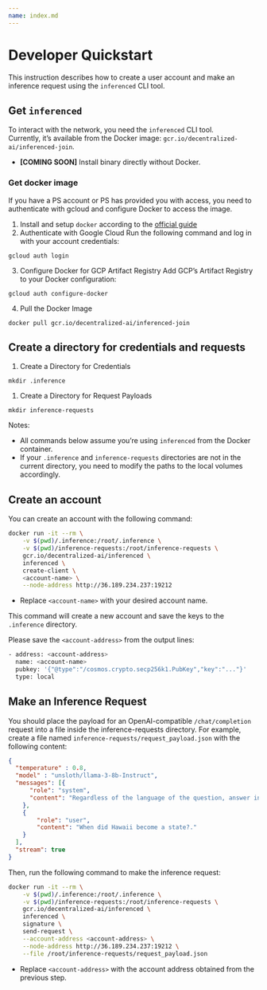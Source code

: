 ```yaml
---
name: index.md
---
```


# Developer Quickstart

This instruction describes how to create a user account and make an inference request using the `inferenced` CLI tool.

## Get `inferenced`

To interact with the network, you need the `inferenced` CLI tool.  
Currently, it’s available from the Docker image: `gcr.io/decentralized-ai/inferenced-join`.


*  **[COMING SOON]** Install binary directly without Docker.

### Get docker image

If you have a PS account or PS has provided you with access, you need to authenticate with gcloud and configure Docker to access the image.

1. Install and setup `docker` according to the [official guide](https://docs.docker.com/get-docker/)
2. Authenticate with Google Cloud
Run the following command and log in with your account credentials:
```
gcloud auth login
```

3. Configure Docker for GCP Artifact Registry 
Add GCP’s Artifact Registry to your Docker configuration:
```
gcloud auth configure-docker
```

4.	Pull the Docker Image
```
docker pull gcr.io/decentralized-ai/inferenced-join
```

## Create a directory for credentials and requests
1. Create a Directory for Credentials
```
mkdir .inference
```

1. Create a Directory for Request Payloads
```
mkdir inference-requests
```

Notes: 

- All commands below assume you’re using `inferenced` from the Docker container.
- If your `.inference` and `inference-requests` directories are not in the current directory, you need to modify the paths to the local volumes accordingly.


## Create an account

You can create an account with the following command:
```bash
docker run -it --rm \
    -v $(pwd)/.inference:/root/.inference \
    -v $(pwd)/inference-requests:/root/inference-requests \
    gcr.io/decentralized-ai/inferenced \
    inferenced \
    create-client \
    <account-name> \
    --node-address http://36.189.234.237:19212
```

- Replace `<account-name>` with your desired account name.

This command will create a new account and save the keys to the `.inference` directory.

Please save the `<account-address>` from the output lines:

```bash
- address: <account-address>
  name: <account-name>
  pubkey: '{"@type":"/cosmos.crypto.secp256k1.PubKey","key":"..."}'
  type: local
```

## Make an Inference Request

You should place the payload for an OpenAI-compatible `/chat/completion` request into a file inside the inference-requests directory. For example, create a file named `inference-requests/request_payload.json` with the following content:

```json
{
  "temperature" : 0.8,
  "model" : "unsloth/llama-3-8b-Instruct",
  "messages": [{
      "role": "system",
      "content": "Regardless of the language of the question, answer in english"
    },
    {
        "role": "user",
        "content": "When did Hawaii become a state?."
    }
  ],
  "stream": true
}
```


Then, run the following command to make the inference request:

```bash
docker run -it --rm \
    -v $(pwd)/.inference:/root/.inference \
    -v $(pwd)/inference-requests:/root/inference-requests \
    gcr.io/decentralized-ai/inferenced \
    inferenced \
    signature \
    send-request \
    --account-address <account-address> \
    --node-address http://36.189.234.237:19212 \
    --file /root/inference-requests/request_payload.json
```

- Replace `<account-address>` with the account address obtained from the previous step.
